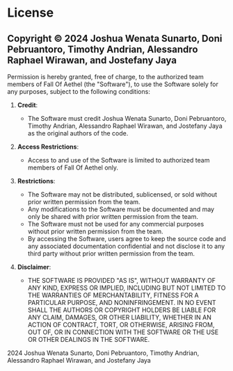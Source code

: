 # License

## Copyright © 2024 Joshua Wenata Sunarto, Doni Pebruantoro, Timothy Andrian, Alessandro Raphael Wirawan, and Jostefany Jaya

Permission is hereby granted, free of charge, to the authorized team members of Fall Of Aethel (the "Software"), to use the Software solely for any purposes, subject to the following conditions:

1. **Credit**:
   - The Software must credit Joshua Wenata Sunarto, Doni Pebruantoro, Timothy Andrian, Alessandro Raphael Wirawan, and Jostefany Jaya as the original authors of the code.

2. **Access Restrictions**:
   - Access to and use of the Software is limited to authorized team members of Fall Of Aethel only.

3. **Restrictions**:
   - The Software may not be distributed, sublicensed, or sold without prior written permission from the team.
   - Any modifications to the Software must be documented and may only be shared with prior written permission from the team.
   - The Software must not be used for any commercial purposes without prior written permission from the team.
   - By accessing the Software, users agree to keep the source code and any associated documentation confidential and not disclose it to any third party without prior written permission from the team.

4. **Disclaimer**:
   - THE SOFTWARE IS PROVIDED "AS IS", WITHOUT WARRANTY OF ANY KIND, EXPRESS OR IMPLIED, INCLUDING BUT NOT LIMITED TO THE WARRANTIES OF MERCHANTABILITY, FITNESS FOR A PARTICULAR PURPOSE, AND NONINFRINGEMENT. IN NO EVENT SHALL THE AUTHORS OR COPYRIGHT HOLDERS BE LIABLE FOR ANY CLAIM, DAMAGES, OR OTHER LIABILITY, WHETHER IN AN ACTION OF CONTRACT, TORT, OR OTHERWISE, ARISING FROM, OUT OF, OR IN CONNECTION WITH THE SOFTWARE OR THE USE OR OTHER DEALINGS IN THE SOFTWARE.

2024 Joshua Wenata Sunarto, Doni Pebruantoro, Timothy Andrian, Alessandro Raphael Wirawan, and Jostefany Jaya
